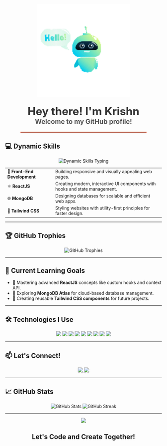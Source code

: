 <div align="center" style="text-align: center; padding: 20px;">
  <img src="https://github.com/PoojanDoshi11/assets-for-profile/blob/main/Animation%20-%201732092305896.gif" 
       alt="Animated Waving Character" 
       style="width: 300px; height: auto; margin-bottom: 20px;">
  <h1 style="font-size: 2.5em; color: #333; margin: 0;">Hey there! I'm Krishn</h1>
  <h3 style="font-size: 1.5em; color: #555; margin: 0;">Welcome to my GitHub profile!</h3>
</div>

<hr style="border:1px solid #FF5733; width:80%; margin:auto;">

## 💻 Dynamic Skills
<div align="center">
  <img src="https://readme-typing-svg.herokuapp.com?font=Roboto&color=%23FF5733&size=24&center=true&vCenter=true&lines=Front-End+Development;ReactJS+Expert;Tailwind+CSS+Specialist" alt="Dynamic Skills Typing">
</div>

<table align="center">
  <tr>
    <td>🎨 <b>Front-End Development</b></td>
    <td>Building responsive and visually appealing web pages.</td>
  </tr>
  <tr>
    <td>⚛️ <b>ReactJS</b></td>
    <td>Creating modern, interactive UI components with hooks and state management.</td>
  </tr>
  <tr>
    <td>🌐 <b>MongoDB</b></td>
    <td>Designing databases for scalable and efficient web apps.</td>
  </tr>
  <tr>
    <td>🎨 <b>Tailwind CSS</b></td>
    <td>Styling websites with utility-first principles for faster design.</td>
  </tr>
</table>

<hr>

## 🏆 GitHub Trophies
<div align="center">
  <img src="https://github-profile-trophy.vercel.app/?username=krishn567&theme=onedark" alt="GitHub Trophies">
</div>
<hr>

## 🚀 Current Learning Goals
- 🌱 Mastering advanced **ReactJS** concepts like custom hooks and context API.  
- 🧠 Exploring **MongoDB Atlas** for cloud-based database management.  
- 🎨 Creating reusable **Tailwind CSS components** for future projects.

<hr>

## 🛠️ Technologies I Use
<div align="center">
  <img src="https://img.shields.io/badge/React-20232A?style=for-the-badge&logo=react&logoColor=61DAFB">
  <img src="https://img.shields.io/badge/MongoDB-4EA94B?style=for-the-badge&logo=mongodb&logoColor=white">
  <img src="https://img.shields.io/badge/HTML-E34F26?style=for-the-badge&logo=html5&logoColor=white">
  <img src="https://img.shields.io/badge/CSS-1572B6?style=for-the-badge&logo=css3&logoColor=white">
  <img src="https://img.shields.io/badge/JavaScript-F7DF1E?style=for-the-badge&logo=javascript&logoColor=black">
  <img src="https://img.shields.io/badge/TailwindCSS-06B6D4?style=for-the-badge&logo=tailwindcss&logoColor=white">
  <img src="https://img.shields.io/badge/Bootstrap-563D7C?style=for-the-badge&logo=bootstrap&logoColor=white">
  <img src="https://img.shields.io/badge/VS%20Code-007ACC?style=for-the-badge&logo=visual-studio-code&logoColor=white">
  <img src="https://img.shields.io/badge/Git-F05032?style=for-the-badge&logo=git&logoColor=white">
</div>

<hr>

## 📫 Let's Connect!
<div align="center">
  <a href="https://www.linkedin.com/in/krishnbutani/">
    <img src="https://img.shields.io/badge/-LinkedIn-blue?style=for-the-badge&logo=linkedin&logoColor=white">
  </a>
  <a href="mailto:krishnpatel347@gmail.com">
    <img src="https://img.shields.io/badge/-Email-D14836?style=for-the-badge&logo=gmail&logoColor=white">
  </a>
</div>

<hr>

## 📈 GitHub Stats
<div align="center">
  <img height="180em" src="https://github-readme-stats.vercel.app/api?username=krish567&show_icons=true&hide_border=true&count_private=true&theme=radical" alt="GitHub Stats">
  <img height="180em" src="https://github-readme-streak-stats.herokuapp.com/?user=krishn567&hide_border=true&theme=radical" alt="GitHub Streak">
</div>

<hr>

<div align="center">
  <img src="https://media.giphy.com/media/13HgwGsXF0aiGY/giphy.gif" width="300">
  <h2>Let's Code and Create Together!</h2>
</div>
